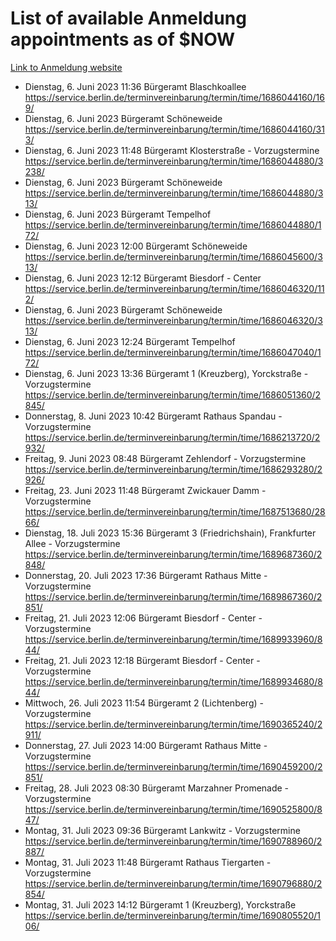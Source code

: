# List of available Anmeldung appointments as of $NOW
[Link to Anmeldung website](https://service.berlin.de/terminvereinbarung/termin/tag.php?termin=1&anliegen[]=120686&dienstleisterlist=122210,122217,327316,122219,327312,122227,327314,122231,327346,122243,327348,122254,122252,329742,122260,329745,122262,329748,122271,327278,122273,327274,122277,327276,330436,122280,327294,122282,327290,122284,327292,122291,327270,122285,327266,122286,327264,122296,327268,150230,329760,122297,327286,122294,327284,122312,329763,122314,329775,122304,327330,122311,327334,122309,327332,317869,122281,327352,122279,329772,122283,122276,327324,122274,327326,122267,329766,122246,327318,122251,327320,122257,327322,122208,327298,122226,327300&herkunft=http%3A%2F%2Fservice.berlin.de%2Fdienstleistung%2F120686%2F)
- Dienstag, 6. Juni 2023 11:36 Bürgeramt Blaschkoallee https://service.berlin.de/terminvereinbarung/termin/time/1686044160/169/
- Dienstag, 6. Juni 2023  Bürgeramt Schöneweide https://service.berlin.de/terminvereinbarung/termin/time/1686044160/313/
- Dienstag, 6. Juni 2023 11:48 Bürgeramt Klosterstraße - Vorzugstermine https://service.berlin.de/terminvereinbarung/termin/time/1686044880/3238/
- Dienstag, 6. Juni 2023  Bürgeramt Schöneweide https://service.berlin.de/terminvereinbarung/termin/time/1686044880/313/
- Dienstag, 6. Juni 2023  Bürgeramt Tempelhof https://service.berlin.de/terminvereinbarung/termin/time/1686044880/172/
- Dienstag, 6. Juni 2023 12:00 Bürgeramt Schöneweide https://service.berlin.de/terminvereinbarung/termin/time/1686045600/313/
- Dienstag, 6. Juni 2023 12:12 Bürgeramt Biesdorf - Center https://service.berlin.de/terminvereinbarung/termin/time/1686046320/112/
- Dienstag, 6. Juni 2023  Bürgeramt Schöneweide https://service.berlin.de/terminvereinbarung/termin/time/1686046320/313/
- Dienstag, 6. Juni 2023 12:24 Bürgeramt Tempelhof https://service.berlin.de/terminvereinbarung/termin/time/1686047040/172/
- Dienstag, 6. Juni 2023 13:36 Bürgeramt 1 (Kreuzberg), Yorckstraße - Vorzugstermine https://service.berlin.de/terminvereinbarung/termin/time/1686051360/2845/
- Donnerstag, 8. Juni 2023 10:42 Bürgeramt Rathaus Spandau - Vorzugstermine https://service.berlin.de/terminvereinbarung/termin/time/1686213720/2932/
- Freitag, 9. Juni 2023 08:48 Bürgeramt Zehlendorf - Vorzugstermine https://service.berlin.de/terminvereinbarung/termin/time/1686293280/2926/
- Freitag, 23. Juni 2023 11:48 Bürgeramt Zwickauer Damm - Vorzugstermine https://service.berlin.de/terminvereinbarung/termin/time/1687513680/2866/
- Dienstag, 18. Juli 2023 15:36 Bürgeramt 3 (Friedrichshain), Frankfurter Allee - Vorzugstermine https://service.berlin.de/terminvereinbarung/termin/time/1689687360/2848/
- Donnerstag, 20. Juli 2023 17:36 Bürgeramt Rathaus Mitte - Vorzugstermine https://service.berlin.de/terminvereinbarung/termin/time/1689867360/2851/
- Freitag, 21. Juli 2023 12:06 Bürgeramt Biesdorf - Center - Vorzugstermine https://service.berlin.de/terminvereinbarung/termin/time/1689933960/844/
- Freitag, 21. Juli 2023 12:18 Bürgeramt Biesdorf - Center - Vorzugstermine https://service.berlin.de/terminvereinbarung/termin/time/1689934680/844/
- Mittwoch, 26. Juli 2023 11:54 Bürgeramt 2 (Lichtenberg) - Vorzugstermine https://service.berlin.de/terminvereinbarung/termin/time/1690365240/2911/
- Donnerstag, 27. Juli 2023 14:00 Bürgeramt Rathaus Mitte - Vorzugstermine https://service.berlin.de/terminvereinbarung/termin/time/1690459200/2851/
- Freitag, 28. Juli 2023 08:30 Bürgeramt Marzahner Promenade - Vorzugstermine https://service.berlin.de/terminvereinbarung/termin/time/1690525800/847/
- Montag, 31. Juli 2023 09:36 Bürgeramt Lankwitz - Vorzugstermine https://service.berlin.de/terminvereinbarung/termin/time/1690788960/2887/
- Montag, 31. Juli 2023 11:48 Bürgeramt Rathaus Tiergarten - Vorzugstermine https://service.berlin.de/terminvereinbarung/termin/time/1690796880/2854/
- Montag, 31. Juli 2023 14:12 Bürgeramt 1 (Kreuzberg), Yorckstraße https://service.berlin.de/terminvereinbarung/termin/time/1690805520/106/
